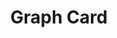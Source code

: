 ---
title: Graph Card
name: card_graph
category: card
explanation: |-
  The `card_graph` shows an entity with the actual state and a *min-graph-card* integrated. This can be used for a thermostat to show the actual temperature and the history."
image_path: "/assets/images/entity_graph.png"
internal: false
generator_install: true
generator_example: true
generator_button: true
variables:
  - name: ulm_card_graph_color
    type: variable
    example: var(--google-blue)
    required: false
    explanation: |-
      This is to adjust your color value. Use a CSS varible from HA or set a color value (eg. #FFFFFF)
  - name: ulm_card_graph_name
    type: variable
    example: Temperature Livingroom
    required: false 
    explanation: "The name of your sensor"
  - name: ulm_card_graph_entity
    type: variable
    example: sensor.livingroom_temperature
    required: true 
    explanation: "Your <i>entity_id</i> for the temperature sensor"
yaml: |-
  - type: 'custom:button-card'
    template: card_graph
    variables:
      ulm_card_graph_color: "var(--google-blue)"
      ulm_card_graph_name: Temperature Livingroom
      ulm_card_graph_entity: sensor.livingroom_temperature
ui: |-
  type: 'custom:button-card'
  template: card_graph
  variables:
    ulm_card_graph_color: "var(--google-blue)"
    ulm_card_graph_name: Temperature Livingroom
    ulm_card_graph_entity: sensor.livingroom_temperature
code: |-
  card_graph:
    variables:
      ulm_card_graph_color: "var(--info-color)"
      ulm_card_graph_name: "n/a"
    triggers_update:
      - "[[[ variables.ulm_card_graph_entity ]]]"
    styles:
      grid:
        - grid-template-areas: '"item1" "item2"'
        - grid-template-columns: 1fr
        - grid-template-rows: min-content  min-content
      card:
        - border-radius: var(--border-radius)
        - box-shadow: var(--box-shadow)
        - padding: 0px
    custom_fields:
      item1:
        card:
          type: 'custom:button-card'
          template: 
            - icon_info
            - card_generic
          styles:
            card:
              - box-shadow: none
              - border-radius: var(--border-radius) var(--border-radius) 0px 0px
              - padding: 12px
          entity: '[[[ return variables.ulm_card_graph_entity ]]]'
          name: '[[[ return variables.ulm_card_graph_name ]]]'
      item2:
        card:
          type: 'custom:mini-graph-card'
          entities:
            - entity: '[[[ return variables.ulm_card_graph_entity ]]]'
          line_color: '[[[ return variables.ulm_card_graph_color ]]]'
          show:
            name: false
            icon: false
            legend: false
            state: false
          style: |
            ha-card {
              box-shadow: none;
              border-radius: var(--border-radius);
            }
---